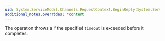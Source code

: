 ```yaml
---
uid: System.ServiceModel.Channels.RequestContext.BeginReply(System.ServiceModel.Channels.Message,System.TimeSpan,System.AsyncCallback,System.Object)
additional_notes.overrides: *content
---
```


<p>The operation throws a <xref href="System.TimeoutException"></xref> if the specified <code>timeout</code> is exceeded before it completes.</p>


